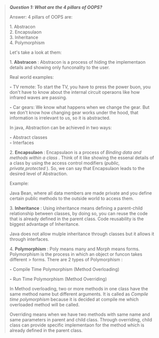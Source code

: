 > ***Question 1: What are the 4 pillars of OOPS?***
>
> Answer: 4 pillars of OOPS are:
>
> 1\. Abstracon\
> 2. Encapsulaon\
> 3. Inheritance\
> 4. Polymorphism
>
> Let's take a look at them:
>
> 1\. **Abstracon** : Abstracon is a process of hiding the implementaon details and showing only funconality to the user.
>
> Real world examples:
>
> **-** TV remote: To start the TV, you have to press the power buon, you don't have to know about the internal circuit operaons like how infrared waves are passing.
>
> **-** Car gears: We know what happens when we change the gear. But we don't know how changing gear works under the hood, that information is irrelevant to us, so it is abstracted.
>
> In java, Abstraction can be achieved in two ways:
>
> **-** Abstract classes\
> **-** Interfaces
>
> 2\. **Encapsulaon** : Encapsulaon is a process of *Binding data and methods within a class* . Think of it like showing the essenal details of a class by using the access control modifiers (*public, private,protected* ). So, we can say that Encapsulaon leads to the desired
> level of Abstraction.
>
> Example:
>
> Java Bean, where all data members are made private and you define certain public methods to the outside world to access them.
>
> 3\. **Inheritance** : Using inheritance means defining a parent-child relationship between classes, by doing so, you can reuse the code that is already defined in the parent class. Code reusability is the biggest advantage of Inheritance.
>
> Java does not allow mulple inheritance through classes but it allows it through interfaces.
>
> 4\. **Polymorphism** : Poly means many and Morph means forms. Polymorphism is the process in which an object or funcon takes different > forms. There are 2 types of Polymorphism :
>
> **-** Compile Time Polymorphism (Method Overloading)
>
> **-** Run Time Polymorphism (Method Overriding)
>
> In Method overloading, two or more methods in one class have the same method name but different arguments. It is called as *Compile time polymorphism* because it is decided at compile me which overloaded method will be called.
>
> Overriding means when we have two methods with same name and same
> parameters in parent and child class. Through overriding, child class
> can provide specific implementaon for the method which is already
> defined in the parent class.
